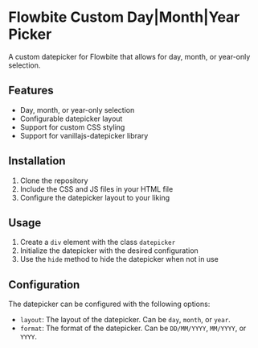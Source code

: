 # Flowbite Custom Day|Month|Year Picker

A custom datepicker for Flowbite that allows for day, month, or year-only selection.

## Features

* Day, month, or year-only selection
* Configurable datepicker layout
* Support for custom CSS styling
* Support for vanillajs-datepicker library

## Installation

1. Clone the repository
2. Include the CSS and JS files in your HTML file
3. Configure the datepicker layout to your liking

## Usage

1. Create a `div` element with the class `datepicker`
2. Initialize the datepicker with the desired configuration
3. Use the `hide` method to hide the datepicker when not in use

## Configuration

The datepicker can be configured with the following options:

* `layout`: The layout of the datepicker. Can be `day`, `month`, or `year`.
* `format`: The format of the datepicker. Can be `DD/MM/YYYY`, `MM/YYYY`, or `YYYY`.